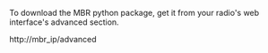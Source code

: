 To download the MBR python package, get it from your radio's web interface's advanced section.

http://mbr_ip/advanced

